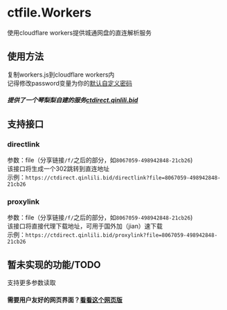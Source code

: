 # ctfile.Workers
使用cloudflare workers提供城通网盘的直连解析服务  

## 使用方法
复制workers.js到cloudflare workers内  
记得修改password变量为你的[默认自定义密码](https://home.ctfile.com/#item-settings/action-passcode)  

##### 提供了一个琴梨梨自建的服务[ctdirect.qinlili.bid](https://ctdirect.qinlili.bid)

## 支持接口
### directlink
参数：file（分享链接`/f/`之后的部分，如`8067059-498942848-21cb26`)  
该接口将生成一个302跳转到直连地址  
示例：`https://ctdirect.qinlili.bid/directlink?file=8067059-498942848-21cb26`  
### proxylink
参数：file（分享链接`/f/`之后的部分，如`8067059-498942848-21cb26`)  
该接口将直接代理下载地址，可用于国外加（jian）速下载  
示例：`https://ctdirect.qinlili.bid/proxylink?file=8067059-498942848-21cb26`  

## 暂未实现的功能/TODO
支持更多参数读取  

#### 需要用户友好的网页界面？[看看这个网页版](https://github.com/qinlili23333/ctfileGet/)
